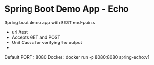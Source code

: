 # Spring Boot Demo App - Echo

Spring boot demo app with REST end-points 
  - uri /test
  - Accepts GET and POST
  - Unit Cases for verifying the output
  - 
  
Default PORT : 8080
Docker : docker run -p 8080:8080 spring-echo:v1
